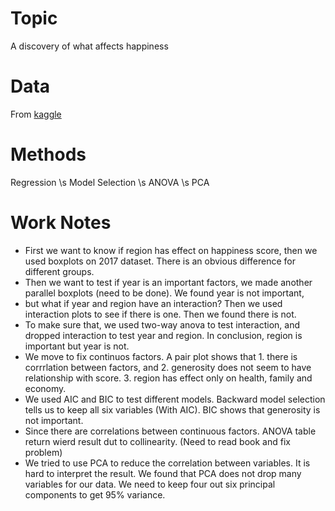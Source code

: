 # Topic
A discovery of what affects happiness

# Data
From [kaggle](https://www.kaggle.com/unsdsn/world-happiness/home)

# Methods
Regression \s Model Selection \s ANOVA \s PCA

# Work Notes
+ First we want to know if region has effect on happiness score, then we used boxplots on 2017 dataset. There is an obvious difference for different groups. 
+ Then we want to test if year is an important factors, we made another parallel boxplots (need to be done). We found year is not important, 
+ but what if year and region have an interaction? Then we used interaction plots to see if there is one. Then we found there is not. 
+ To make sure that, we used two-way anova to test interaction, and dropped interaction to test year and region. In conclusion, region is important but year is not.
+ We move to fix continuos factors. A pair plot shows that 1. there is corrrlation between factors, and 2. generosity does not seem to have relationship with score. 3. region has effect only on health, family and economy.
+ We used AIC and BIC to test different models. Backward model selection tells us to keep all six variables (With AIC). BIC shows that generosity is not important. 
+ Since there are correlations between continuous factors. ANOVA table return wierd result dut to collinearity. (Need to read book and fix problem) 
+ We tried to use PCA to reduce the correlation between variables. It is hard to interpret the result. We found that PCA does not drop many variables for our data. We need to keep four out six principal components to get 95% variance.
